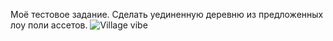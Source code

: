 Моё тестовое задание.
Сделать уединенную деревню из предложенных лоу поли ассетов.
![Village vibe](https://github.com/RickFlamethrower/Village--Main-/assets/162590536/5067a339-3989-4346-ac09-c0282f2fa249)
